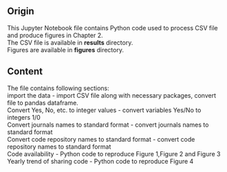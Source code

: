 ## Origin
This Jupyter Notebook file contains Python code used to process CSV file and produce figures in Chapter 2.\
The CSV file is available in **results** directory.\
Figures are available in **figures** directory.
## Content
The file contains following sections:\
import the data - import CSV file along with necessary packages, convert file to pandas dataframe.\
Convert Yes, No, etc. to integer values - convert variables Yes/No to integers 1/0\
Convert journals names to standard format - convert journals names to standard format\
Convert code repository names to standard format - convert code repository names to standard format\
Code availability - Python code to reproduce Figure 1,Figure 2 and Figure 3\
Yearly trend of sharing code - Python code to reproduce Figure 4
